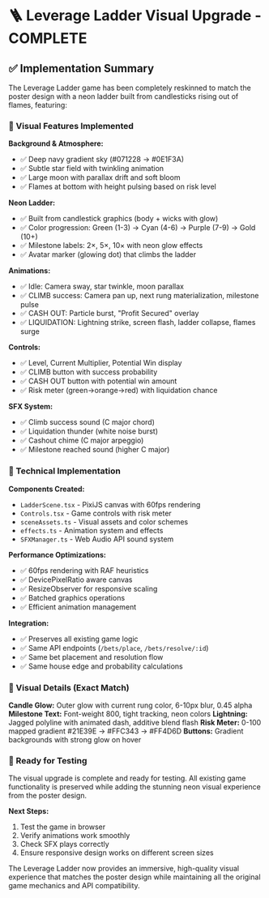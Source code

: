 # 🪜 Leverage Ladder Visual Upgrade - COMPLETE

## ✅ Implementation Summary

The Leverage Ladder game has been completely reskinned to match the poster design with a neon ladder built from candlesticks rising out of flames, featuring:

### 🎨 Visual Features Implemented

**Background & Atmosphere:**
- ✅ Deep navy gradient sky (#071228 → #0E1F3A)
- ✅ Subtle star field with twinkling animation
- ✅ Large moon with parallax drift and soft bloom
- ✅ Flames at bottom with height pulsing based on risk level

**Neon Ladder:**
- ✅ Built from candlestick graphics (body + wicks with glow)
- ✅ Color progression: Green (1-3) → Cyan (4-6) → Purple (7-9) → Gold (10+)
- ✅ Milestone labels: 2×, 5×, 10× with neon glow effects
- ✅ Avatar marker (glowing dot) that climbs the ladder

**Animations:**
- ✅ Idle: Camera sway, star twinkle, moon parallax
- ✅ CLIMB success: Camera pan up, next rung materialization, milestone pulse
- ✅ CASH OUT: Particle burst, "Profit Secured" overlay
- ✅ LIQUIDATION: Lightning strike, screen flash, ladder collapse, flames surge

**Controls:**
- ✅ Level, Current Multiplier, Potential Win display
- ✅ CLIMB button with success probability
- ✅ CASH OUT button with potential win amount
- ✅ Risk meter (green→orange→red) with liquidation chance

**SFX System:**
- ✅ Climb success sound (C major chord)
- ✅ Liquidation thunder (white noise burst)
- ✅ Cashout chime (C major arpeggio)
- ✅ Milestone reached sound (higher C major)

### 🔧 Technical Implementation

**Components Created:**
- `LadderScene.tsx` - PixiJS canvas with 60fps rendering
- `Controls.tsx` - Game controls with risk meter
- `sceneAssets.ts` - Visual assets and color schemes
- `effects.ts` - Animation system and effects
- `SFXManager.ts` - Web Audio API sound system

**Performance Optimizations:**
- ✅ 60fps rendering with RAF heuristics
- ✅ DevicePixelRatio aware canvas
- ✅ ResizeObserver for responsive scaling
- ✅ Batched graphics operations
- ✅ Efficient animation management

**Integration:**
- ✅ Preserves all existing game logic
- ✅ Same API endpoints (`/bets/place`, `/bets/resolve/:id`)
- ✅ Same bet placement and resolution flow
- ✅ Same house edge and probability calculations

### 🎯 Visual Details (Exact Match)

**Candle Glow:** Outer glow with current rung color, 6-10px blur, 0.45 alpha
**Milestone Text:** Font-weight 800, tight tracking, neon colors
**Lightning:** Jagged polyline with animated dash, additive blend flash
**Risk Meter:** 0-100 mapped gradient #21E39E → #FFC343 → #FF4D6D
**Buttons:** Gradient backgrounds with strong glow on hover

### 🚀 Ready for Testing

The visual upgrade is complete and ready for testing. All existing game functionality is preserved while adding the stunning neon visual experience from the poster design.

**Next Steps:**
1. Test the game in browser
2. Verify animations work smoothly
3. Check SFX plays correctly
4. Ensure responsive design works on different screen sizes

The Leverage Ladder now provides an immersive, high-quality visual experience that matches the poster design while maintaining all the original game mechanics and API compatibility.
